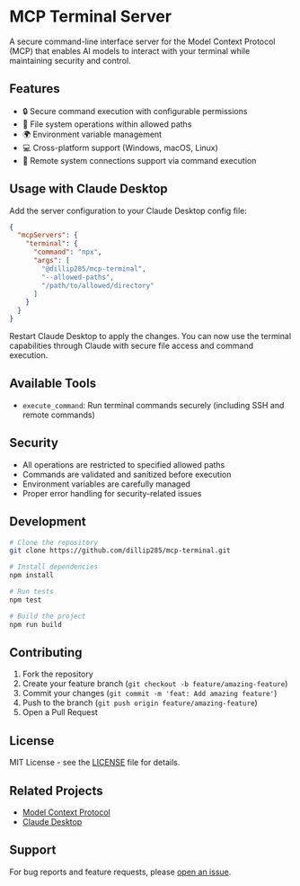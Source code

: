 # MCP Terminal Server

A secure command-line interface server for the Model Context Protocol (MCP) that enables AI models to interact with your terminal while maintaining security and control.

## Features

- 🔒 Secure command execution with configurable permissions
- 📁 File system operations within allowed paths
- 🌍 Environment variable management
- 💻 Cross-platform support (Windows, macOS, Linux)
- 🔌 Remote system connections support via command execution

## Usage with Claude Desktop

Add the server configuration to your Claude Desktop config file:

```json
{
  "mcpServers": {
    "terminal": {
      "command": "npx",
      "args": [
        "@dillip285/mcp-terminal",
        "--allowed-paths",
        "/path/to/allowed/directory"
      ]
    }
  }
}
```

Restart Claude Desktop to apply the changes. You can now use the terminal capabilities through Claude with secure file access and command execution.

## Available Tools

- `execute_command`: Run terminal commands securely (including SSH and remote commands)


## Security

- All operations are restricted to specified allowed paths
- Commands are validated and sanitized before execution
- Environment variables are carefully managed
- Proper error handling for security-related issues

## Development

```bash
# Clone the repository
git clone https://github.com/dillip285/mcp-terminal.git

# Install dependencies
npm install

# Run tests
npm test

# Build the project
npm run build
```

## Contributing

1. Fork the repository
2. Create your feature branch (`git checkout -b feature/amazing-feature`)
3. Commit your changes (`git commit -m 'feat: Add amazing feature'`)
4. Push to the branch (`git push origin feature/amazing-feature`)
5. Open a Pull Request

## License

MIT License - see the [LICENSE](LICENSE) file for details.

## Related Projects

- [Model Context Protocol](https://modelcontextprotocol.io/)
- [Claude Desktop](https://claude.ai/download)

## Support

For bug reports and feature requests, please [open an issue](https://github.com/dillip285/mcp-terminal/issues).